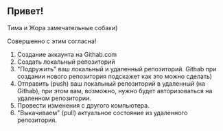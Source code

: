 ## Привет!

Тима и Жора замечательные собаки)

Совершенно с этим согласна!

1. Создание аккаунта на Githab.com
2. Создать локальный репозиторий
3. "Подружить" ваш локальный и удаленный репозиторий. Githab  при создании нового репозитория подскажет как это можно сделать)
4. Отправить (push) ваш локальный репозиторий в удаленный (на Githab), при этом вам, возможно, нужно будет авторизоваться на удаленном репозитории.
5. Провести изменения с другого компьютера.
6. "Выкачиваем" (pull) актуальное состояние из удаленного репозитория.

